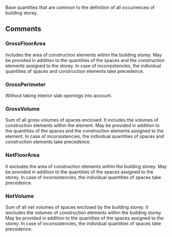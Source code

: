 Base quantities that are common to the definition of all occurrences of building storey.

<!-- end of short definition -->



## Comments

### GrossFloorArea

Includes the area of construction elements within the building storey. May be provided in addition to the quantities of the spaces and the construction elements assigned to the storey. In case of inconsistencies, the individual quantities of spaces and construction elements take precedence.

### GrossPerimeter

Without taking interior slab openings into account.

### GrossVolume

Sum of all gross volumes of spaces enclosed. It includes the volumes of construction elements within the element. May be provided in addition to the quantities of the spaces and the construction elements assigned to the element. In case of inconsistencies, the individual quantities of spaces and construction elements take precedence.

### NetFloorArea

It excludes the area of construction elements within the building storey. May be provided in addition to the quantities of the spaces assigned to the storey. In case of inconsistencies, the individual quantities of spaces take precedence.

### NetVolume

Sum of all net volumes of spaces enclosed by the building storey. It iexcludes the volumes of construction elements within the building storey. May be provided in addition to the quantities of the spaces assigned to the storey. In case of inconsistencies, the individual quantities of spaces take precedence.

